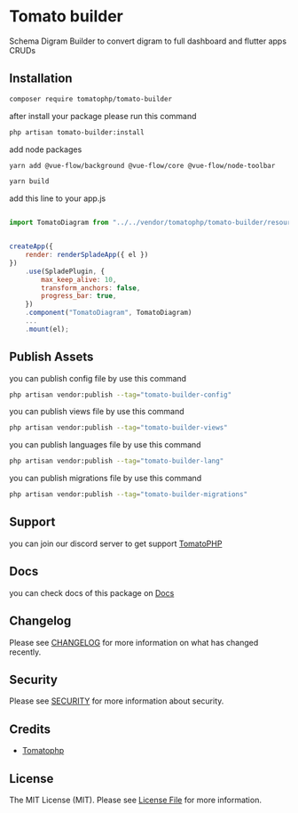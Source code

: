 # Tomato builder

Schema Digram Builder to convert digram to full dashboard and flutter apps CRUDs

## Installation

```bash
composer require tomatophp/tomato-builder
```
after install your package please run this command

```bash
php artisan tomato-builder:install
```

add node packages

```bash
yarn add @vue-flow/background @vue-flow/core @vue-flow/node-toolbar 
```

```bash
yarn build
```

add this line to your app.js

```js

import TomatoDiagram from "../../vendor/tomatophp/tomato-builder/resources/js/components/TomatoDiagram.vue";


createApp({
    render: renderSpladeApp({ el })
})
    .use(SpladePlugin, {
        max_keep_alive: 10,
        transform_anchors: false,
        progress_bar: true,
    })
    .component("TomatoDiagram", TomatoDiagram)
    ...
    .mount(el);

```



## Publish Assets

you can publish config file by use this command

```bash
php artisan vendor:publish --tag="tomato-builder-config"
```

you can publish views file by use this command

```bash
php artisan vendor:publish --tag="tomato-builder-views"
```

you can publish languages file by use this command

```bash
php artisan vendor:publish --tag="tomato-builder-lang"
```

you can publish migrations file by use this command

```bash
php artisan vendor:publish --tag="tomato-builder-migrations"
```

## Support

you can join our discord server to get support [TomatoPHP](https://discord.gg/VZc8nBJ3ZU)

## Docs

you can check docs of this package on [Docs](https://docs.tomatophp.com/plugins/laravel-package-generator)

## Changelog

Please see [CHANGELOG](CHANGELOG.md) for more information on what has changed recently.

## Security

Please see [SECURITY](SECURITY.md) for more information about security.

## Credits

- [Tomatophp](mailto:info@3x1.io)

## License

The MIT License (MIT). Please see [License File](LICENSE.md) for more information.
